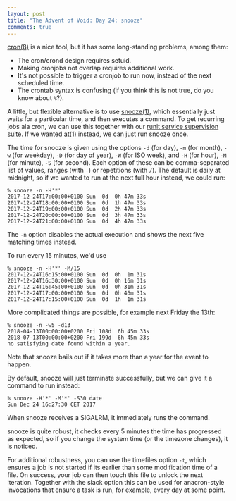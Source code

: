 ```yaml
---
layout: post
title: "The Advent of Void: Day 24: snooze"
comments: true
---
```


[cron(8)](http://man.voidlinux.org/cron.8) is a nice tool, but it has
some long-standing problems, among them:

* The cron/crond design requires setuid. 
* Making cronjobs not overlap requires additional work.
* It's not possible to trigger a cronjob to run now, instead of the
  next scheduled time.
* The crontab syntax is confusing (if you think this is not true, do
  you know about `%`?).

A little, but flexible alternative is to use
[snooze(1)](http://man.voidlinux.org/snooze.1), which essentially just
waits for a particular time, and then executes a command.  To get
recurring jobs ala cron, we can use this together with our [runit
service supervision suite](https://www.voidlinux.org/usage/runit/).
If we wanted [at(1)](http://man.voidlinux.org/at.1) instead, we
can just run snooze once.

The time for snooze is given using the options
`-d` (for day), `-m` (for month), `-w` (for weekday),
`-D` (for day of year), `-W` (for ISO week), and
`-H` (for hour),
`-M` (for minute),
`-S` (for second).
Each option of these can be comma-separated list
of values, ranges (with `-`) or repetitions (with `/`).
The default is daily at midnight,
so if we wanted to run at the next full hour instead, we could run:

```
% snooze -n -H'*'
2017-12-24T17:00:00+0100 Sun  0d  0h 47m 33s
2017-12-24T18:00:00+0100 Sun  0d  1h 47m 33s
2017-12-24T19:00:00+0100 Sun  0d  2h 47m 33s
2017-12-24T20:00:00+0100 Sun  0d  3h 47m 33s
2017-12-24T21:00:00+0100 Sun  0d  4h 47m 33s
```

The `-n` option disables the actual execution and shows the next five
matching times instead.

To run every 15 minutes, we'd use

```
% snooze -n -H'*' -M/15  
2017-12-24T16:15:00+0100 Sun  0d  0h  1m 31s
2017-12-24T16:30:00+0100 Sun  0d  0h 16m 31s
2017-12-24T16:45:00+0100 Sun  0d  0h 31m 31s
2017-12-24T17:00:00+0100 Sun  0d  0h 46m 31s
2017-12-24T17:15:00+0100 Sun  0d  1h  1m 31s
```

More complicated things are possible, for example next Friday the 13th:

```
% snooze -n -w5 -d13
2018-04-13T00:00:00+0200 Fri 108d  6h 45m 33s
2018-07-13T00:00:00+0200 Fri 199d  6h 45m 33s
no satisfying date found within a year.
```

Note that snooze bails out if it takes more than a year for the event
to happen.

By default, snooze will just terminate successfully, but we can give
it a command to run instead:

```
% snooze -H'*' -M'*' -S30 date 
Sun Dec 24 16:27:30 CET 2017
```

When snooze receives a SIGALRM, it immediately runs the command.

snooze is quite robust, it checks every 5 minutes the time has
progressed as expected, so if you change the system time (or the
timezone changes), it is noticed.

For additional robustness, you can use the timefiles option `-t`,
which ensures a job is not started if its earlier than some
modification time of a file.  On success, your job can then touch this
file to unlock the next iteration.  Together with the slack option
this can be used for anacron-style invocations that ensure a task is
run, for example, every day at some point.
